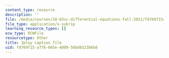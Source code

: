 ```yaml
---
content_type: resource
description: ''
file: /media/courses/18-03sc-differential-equations-fall-2011/fd769f15a776045e408956bd0123b6bd_eyNm7XGJr4s.srt
file_type: application/x-subrip
learning_resource_types: []
ocw_type: OCWFile
resourcetype: Other
title: 3play caption file
uid: fd769f15-a776-045e-4089-56bd0123b6bd
---
```

